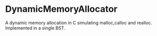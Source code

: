 # DynamicMemoryAllocator
A dynamic memory allocation in C simulating malloc,calloc and realloc. Implemented in a single BST. 
